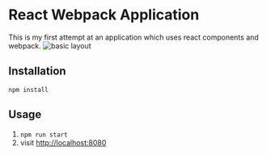 # React Webpack Application
This is my first attempt at an application which uses react components and webpack.
![basic layout](http://i.imgur.com/jL4E1Fj.png)

## Installation
`npm install`

## Usage
1. `npm run start`
1. visit [http://localhost:8080](http://localhost:8080)

